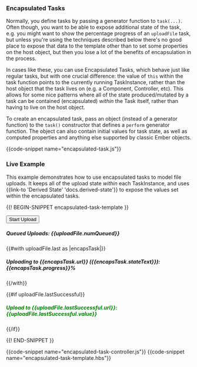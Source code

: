 <h3>Encapsulated Tasks</h3>

<p>
  Normally, you define tasks by passing a generator function to <code>task(...)</code>.
  Often though, you want to be able to expose additional state of the task,
  e.g. you might want to show the percentage progress of an <code>uploadFile</code> task,
  but unless you're using the techniques described below there's no good
  place to expose that data to the template other than to set some properties
  on the host object, but then you lose a lot of the benefits of encapsulation
  in the process.
</p>

<p>
  In cases like these, you can use Encapsulated Tasks, which behave just
  like regular tasks, but with one crucial difference: the value
  of <code>this</code> within the task function points to the currently
  running TaskInstance, rather than the host object that the task lives on
  (e.g. a Component, Controller, etc). This allows for some nice patterns
  where all of the state produced/mutated by a task can be contained (encapsulated)
  <em>within</em> the Task itself, rather than having to live on the host
  object.
</p>

<p>
  To create an encapsulated task, pass an object (instead of a generator function)
  to the <code>task()</code>
  constructor that defines a <code>perform</code> generator function. The
  object can also contain initial values for task state, as well as computed
  properties and anything else supported by classic Ember objects.
</p>

{{code-snippet name="encapsulated-task.js"}}

<h3>Live Example</h3>

<p>
  This example demonstrates how to use encapsulated tasks to
  model file uploads. It keeps all of the upload state <em>within</em>
  each TaskInstance, and uses {{link-to 'Derived State' 'docs.derived-state'}}
  to expose the values set within the encapsulated tasks.
</p>

{{! BEGIN-SNIPPET encapsulated-task-template }}
<p>
  <button class="button" onclick={{perform uploadFile makeRandomUrl}}>
    Start Upload
  </button>
</p>

<h5>Queued Uploads: {{uploadFile.numQueued}}</h5>

{{#with uploadFile.last as |encapsTask|}}
  <h5>
    Uploading to {{encapsTask.url}} ({{encapsTask.stateText}}):
    {{encapsTask.progress}}%
  </h5>
{{/with}}

{{#if uploadFile.lastSuccessful}}
  <h5 style="color: green;">
    <strong>
    Upload to {{uploadFile.lastSuccessful.url}}:
    {{uploadFile.lastSuccessful.value}}
    </strong>
  </h5>
{{/if}}

{{! END-SNIPPET }}

{{code-snippet name="encapsulated-task-controller.js"}}
{{code-snippet name="encapsulated-task-template.hbs"}}
